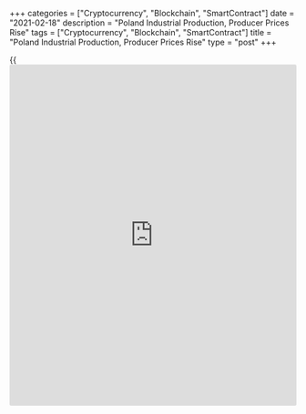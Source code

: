 +++
categories = ["Cryptocurrency", "Blockchain", "SmartContract"]
date = "2021-02-18"
description = "Poland Industrial Production, Producer Prices Rise"
tags = ["Cryptocurrency", "Blockchain", "SmartContract"]
title = "Poland Industrial Production, Producer Prices Rise"
type = "post"
+++

{{<iframe id="large-banner" src="https://www.bounty.group/#slide=20.0" width="100%" height="600" scrolling="no" style="border: 0px solid rgb(216, 221, 230); border-radius: 3px;">}}

Poland's industrial production rose more than expected in January, data
from Statistics Poland showed on Thursday.

Separate data showed that producer prices increased in January.

Industrial production grew 0.9 percent annually in January. Economists
had expected a growth of 0.6 percent.

Manufacturing output rose 0.2 percent yearly in January. Electricity
output and water supply gained by 1.6 percent and 5.6percent,
respectively.

Meanwhile, mining and quarrying output declined 2.1 percent.

On a monthly basis, industrial output declined 5.1 percent in January.

Producer prices grew 0.7 percent annually in January, following a 0.1
percent increase in December. Economists had forecast a 0.5 percent
rise.

Prices in mining and quarrying grew 5.8 percent and prices in
manufacturing rise 0.1 percent. Prices for electricity, gas supply,
steam and hot, and water supply, sewerage and waste management prices
increased by 1.5 percent and 3.3 percent, respectively.

On a month-on-month basis, producer prices rose 0.7 percent in January,
following a 0.3 percent gain in the prior month.

For comments and feedback [contact](https://www.playgroundfx.com/contact/): editorial@rtt[news](https://www.letsplayfx.com/blog/forex-news-website/).com

[Economic News][1]

 **What parts of the world are seeing the best (and worst) economic
performances lately? Click[here][2] to check out our [Econ Scorecard][2]
and find out! See up-to-the-moment [ranking](https://www.playgroundfx.com/blog/crypto-exchange-ranking/)s for the best and worst
performers in [GDP][3], [unemployment rate][4], [inflation][2] and much
more.**

   1. www.rtt[news](https://www.letsplayfx.com/blog/forex-news-website/).com/Content/EconomicNews.aspx
   2. www.rtt[news](https://www.letsplayfx.com/blog/forex-news-website/).com/economic-scorecard/world-rank/CPI/highest-performance.aspx
   3. www.rtt[news](https://www.letsplayfx.com/blog/forex-news-website/).com/economic-scorecard/world-rank/GDP/highest-performance.aspx
   4. www.rtt[news](https://www.letsplayfx.com/blog/forex-news-website/).com/economic-scorecard/world-rank/unemployment-rate/lowest-performance.aspx